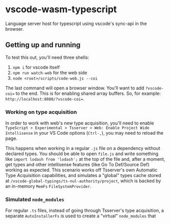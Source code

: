 # vscode-wasm-typescript

Language server host for typescript using vscode's sync-api in the browser.

## Getting up and running

To test this out, you'll need three shells:

1. `npm i` for vscode itself
2. `npm run watch-web` for the web side
3. `node <root>/scripts/code-web.js --coi`

The last command will open a browser window. You'll want to add `?vscode-coi=`
to the end. This is for enabling shared array buffers. So, for example:
`http://localhost:8080/?vscode-coi=`.

### Working on type acquisition

In order to work with web's new type acquisition, you'll need to enable
`TypeScript > Experimental > Tsserver > Web: Enable Project Wide Intellisense`
in your VS Code options (`Ctrl-,`), you may need to reload the page.

This happens when working in a regular `.js` file on a dependency without
declared types. You should be able to open `file.js` and write something like
`import lodash from 'lodash';` at the top of the file and, after a moment, get
types and other intellisense features (like Go To Def/Source Def) working as
expected. This scenario works off Tsserver's own Automatic Type Acquisition
capabilities, and simulates a "global" types cache stored at
`/vscode-global-typings/ts-nul-authority/project`, which is backed by an
in-memory `MemFs` `FileSystemProvider`.

### Simulated `node_modules`

For regular `.ts` files, instead of going through Tsserver's type acquisition, a
separate `AutoInstallerFs` is used to create a "virtual" `node_modules` that
extracts desired packages on demand, to an underlying `MemFs`. This will happen
any time a filesystem operation is done inside a `node_modules` folder across
any project in the workspace, and will use the "real" `package.json` (and, if
present, `package-lock.json`) to resolve the dependency tree.

A fallback is then set up such that when a URI like
`memfs:/path/to/node_modules/lodash/lodash.d.ts` is accessed, that gets
redirected to
`vscode-node-modules:/ts-nul-authority/memfs/ts-nul-authority/path/to/node_modules/lodash/lodash.d.ts`,
which will be sent to the `AutoInstallerFs`.
